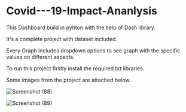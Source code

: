 # Covid---19-Impact-Ananlysis

This Dashboard build in pyhton with the help of Dash library.

It's a complete project with dataset included.

Every Graph includes dropdown options to see graph with the specific values on different aspects.

To run this project firstly install the required.txt libraries.

Some images from the project are attached below.


![Screenshot (88)](https://github.com/surajsoni22/Covid---19-Impact-Ananlysis/assets/155123692/08d339a7-a915-48e6-bec2-a6f0126c9281)


![Screenshot (89)](https://github.com/surajsoni22/Covid---19-Impact-Ananlysis/assets/155123692/aed91f74-caf2-4cf2-9ac4-28a27a6d92e4)
